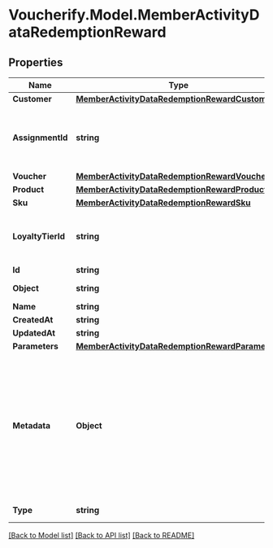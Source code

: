 # Voucherify.Model.MemberActivityDataRedemptionReward

## Properties

Name | Type | Description | Notes
------------ | ------------- | ------------- | -------------
**Customer** | [**MemberActivityDataRedemptionRewardCustomer**](MemberActivityDataRedemptionRewardCustomer.md) |  | [optional] 
**AssignmentId** | **string** | Unique reward assignment ID assigned by Voucherify. | [optional] 
**Voucher** | [**MemberActivityDataRedemptionRewardVoucher**](MemberActivityDataRedemptionRewardVoucher.md) |  | [optional] 
**Product** | [**MemberActivityDataRedemptionRewardProduct**](MemberActivityDataRedemptionRewardProduct.md) |  | [optional] 
**Sku** | [**MemberActivityDataRedemptionRewardSku**](MemberActivityDataRedemptionRewardSku.md) |  | [optional] 
**LoyaltyTierId** | **string** | Unique loyalty tier ID assigned by Voucherify. | [optional] 
**Id** | **string** |  | [optional] 
**Object** | **string** |  | [optional] [default to ObjectEnum.Reward]
**Name** | **string** |  | [optional] 
**CreatedAt** | **string** |  | [optional] 
**UpdatedAt** | **string** |  | [optional] 
**Parameters** | [**MemberActivityDataRedemptionRewardParameters**](MemberActivityDataRedemptionRewardParameters.md) |  | [optional] 
**Metadata** | **Object** | A set of custom key/value pairs that you can attach to a reward. The metadata object stores all custom attributes assigned to the reward. | [optional] 
**Type** | **string** | Reward type. | [optional] 

[[Back to Model list]](../../README.md#documentation-for-models) [[Back to API list]](../../README.md#documentation-for-api-endpoints) [[Back to README]](../../README.md)

